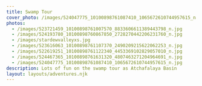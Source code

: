 ```yaml
---
title: Swamp Tour
cover_photo: /images/524047775_10100898761087410_1065672610744957615_n.jpg
photos:
  - /images/523721459_10100898761007570_8833606611389443798_n.jpg
  - /images/524193780_10100898760867850_2728270442206231760_n.jpg
  - /images/stardewvalleyxs.jpg
  - /images/523616063_10100898761107370_2490209215622062253_n.jpg
  - /images/522619251_10100898761122340_4453369102829057010_n.jpg
  - /images/524467365_10100898761631320_4807463271204964691_n.jpg
  - /images/524047775_10100898761087410_1065672610744957615_n.jpg
description: Lots of fun on the swamp tour as Atchafalaya Basin
layout: layouts/adventures.njk
---
```

